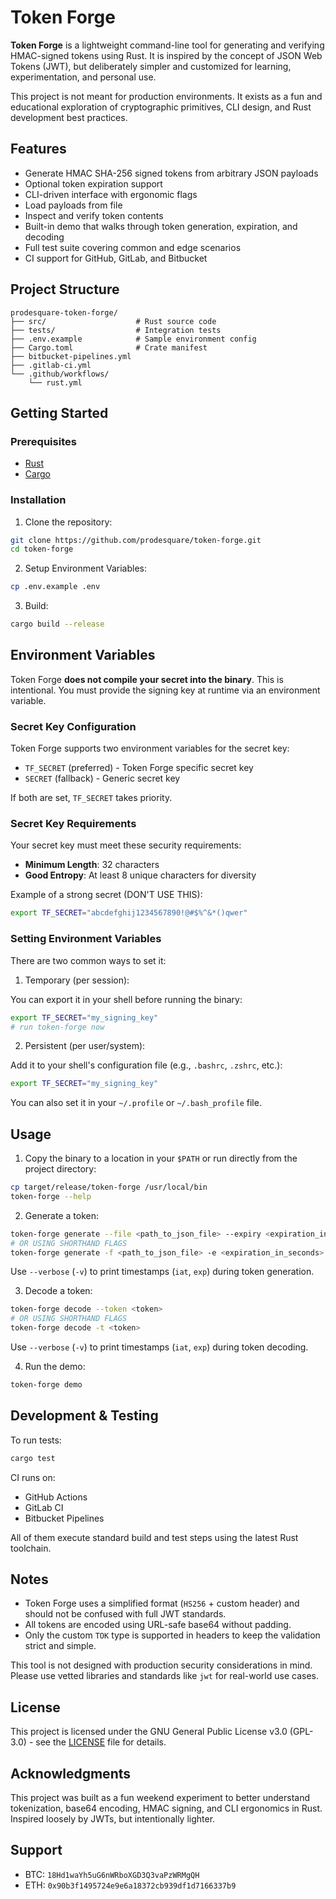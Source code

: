 # Token Forge

**Token Forge** is a lightweight command-line tool for generating and verifying HMAC-signed tokens using Rust. It is inspired by the concept of JSON Web Tokens (JWT), but deliberately simpler and customized for learning, experimentation, and personal use.

This project is not meant for production environments. It exists as a fun and educational exploration of cryptographic primitives, CLI design, and Rust development best practices.

## Features

- Generate HMAC SHA-256 signed tokens from arbitrary JSON payloads
- Optional token expiration support
- CLI-driven interface with ergonomic flags
- Load payloads from file
- Inspect and verify token contents
- Built-in demo that walks through token generation, expiration, and decoding
- Full test suite covering common and edge scenarios
- CI support for GitHub, GitLab, and Bitbucket

## Project Structure

```
prodesquare-token-forge/
├── src/                    # Rust source code
├── tests/                  # Integration tests
├── .env.example            # Sample environment config
├── Cargo.toml              # Crate manifest
├── bitbucket-pipelines.yml
├── .gitlab-ci.yml
└── .github/workflows/
    └── rust.yml
```

## Getting Started

### Prerequisites

- [Rust](https://www.rust-lang.org/tools/install)
- [Cargo](https://doc.rust-lang.org/cargo/getting-started/installation.html)

### Installation

1. Clone the repository:

```bash
git clone https://github.com/prodesquare/token-forge.git
cd token-forge
```

2. Setup Environment Variables:

```bash
cp .env.example .env
```

3. Build:

```bash
cargo build --release
```

## Environment Variables

Token Forge **does not compile your secret into the binary**. This is intentional. You must provide the signing key at runtime via an environment variable.

### Secret Key Configuration

Token Forge supports two environment variables for the secret key:

- `TF_SECRET` (preferred) - Token Forge specific secret key
- `SECRET` (fallback) - Generic secret key

If both are set, `TF_SECRET` takes priority.

### Secret Key Requirements

Your secret key must meet these security requirements:

- **Minimum Length**: 32 characters
- **Good Entropy**: At least 8 unique characters for diversity

Example of a strong secret (DON'T USE THIS):

```bash
export TF_SECRET="abcdefghij1234567890!@#$%^&*()qwer"
```

### Setting Environment Variables

There are two common ways to set it:

1. Temporary (per session):

You can export it in your shell before running the binary:

```bash
export TF_SECRET="my_signing_key"
# run token-forge now
```

2. Persistent (per user/system):

Add it to your shell's configuration file (e.g., `.bashrc`, `.zshrc`, etc.):

```bash
export TF_SECRET="my_signing_key"
```

You can also set it in your `~/.profile` or `~/.bash_profile` file.

## Usage

1. Copy the binary to a location in your `$PATH` or run directly from the project directory:

```bash
cp target/release/token-forge /usr/local/bin
token-forge --help
```

2. Generate a token:

```bash
token-forge generate --file <path_to_json_file> --expiry <expiration_in_seconds>
# OR USING SHORTHAND FLAGS
token-forge generate -f <path_to_json_file> -e <expiration_in_seconds>
```

Use `--verbose` (`-v`) to print timestamps (`iat`, `exp`) during token generation.

3. Decode a token:

```bash
token-forge decode --token <token>
# OR USING SHORTHAND FLAGS
token-forge decode -t <token>
```

Use `--verbose` (`-v`) to print timestamps (`iat`, `exp`) during token decoding.

4. Run the demo:

```bash
token-forge demo
```

## Development & Testing

To run tests:

```bash
cargo test
```

CI runs on:

- GitHub Actions
- GitLab CI
- Bitbucket Pipelines

All of them execute standard build and test steps using the latest Rust toolchain.

## Notes

- Token Forge uses a simplified format (`HS256` + custom header) and should not be confused with full JWT standards.
- All tokens are encoded using URL-safe base64 without padding.
- Only the custom `TOK` type is supported in headers to keep the validation strict and simple.

This tool is not designed with production security considerations in mind. Please use vetted libraries and standards like `jwt` for real-world use cases.

## License

This project is licensed under the GNU General Public License v3.0 (GPL-3.0) - see the [LICENSE](LICENSE) file for details.

## Acknowledgments

This project was built as a fun weekend experiment to better understand tokenization, base64 encoding, HMAC signing, and CLI ergonomics in Rust. Inspired loosely by JWTs, but intentionally lighter.

## Support

- BTC: `18Hd1waYh5uG6nWRboXGD3Q3vaPzWRMgQH`
- ETH: `0x90b3f1495724e9e6a18372cb939df1d7166337b9`
